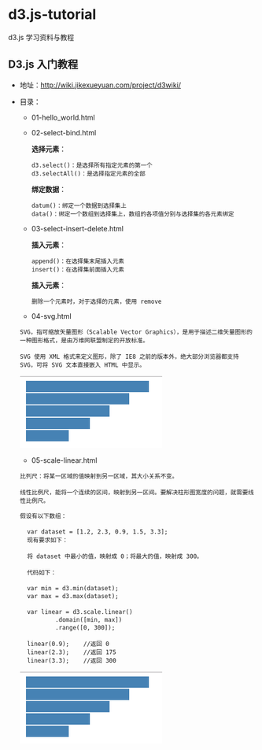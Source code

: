 # d3.js-tutorial
d3.js 学习资料与教程

## D3.js 入门教程
- 地址：http://wiki.jikexueyuan.com/project/d3wiki/
- 目录：
  - 01-hello_world.html
  - 02-select-bind.html

    **选择元素**：
    ```
    d3.select()：是选择所有指定元素的第一个
    d3.selectAll()：是选择指定元素的全部
    ```
    **绑定数据**：
    ```
    datum()：绑定一个数据到选择集上
    data()：绑定一个数组到选择集上，数组的各项值分别与选择集的各元素绑定
    ```
  - 03-select-insert-delete.html

    **插入元素**：
    ```
    append()：在选择集末尾插入元素
    insert()：在选择集前面插入元素
    ```
    **插入元素**：
    ```
    删除一个元素时，对于选择的元素，使用 remove
    ```
  - 04-svg.html
  ```
  SVG，指可缩放矢量图形（Scalable Vector Graphics），是用于描述二维矢量图形的一种图形格式，是由万维网联盟制定的开放标准。

  SVG 使用 XML 格式来定义图形，除了 IE8 之前的版本外，绝大部分浏览器都支持 SVG，可将 SVG 文本直接嵌入 HTML 中显示。
  ```
  ![](https://github.com/yanqiangmiffy/d3.js-tutorial/blob/master/assets/04-svg.png)

  - 05-scale-linear.html
  ```
  比列尺：将某一区域的值映射到另一区域，其大小关系不变。

  线性比例尺，能将一个连续的区间，映射到另一区间。要解决柱形图宽度的问题，就需要线性比例尺。

  ```
  ```
  假设有以下数组：

    var dataset = [1.2, 2.3, 0.9, 1.5, 3.3];
    现有要求如下：

    将 dataset 中最小的值，映射成 0；将最大的值，映射成 300。

    代码如下：

    var min = d3.min(dataset);
    var max = d3.max(dataset);

    var linear = d3.scale.linear()
            .domain([min, max])
            .range([0, 300]);

    linear(0.9);    //返回 0
    linear(2.3);    //返回 175
    linear(3.3);    //返回 300
  ```
  ![](https://github.com/yanqiangmiffy/d3.js-tutorial/blob/master/assets/04-svg.png)